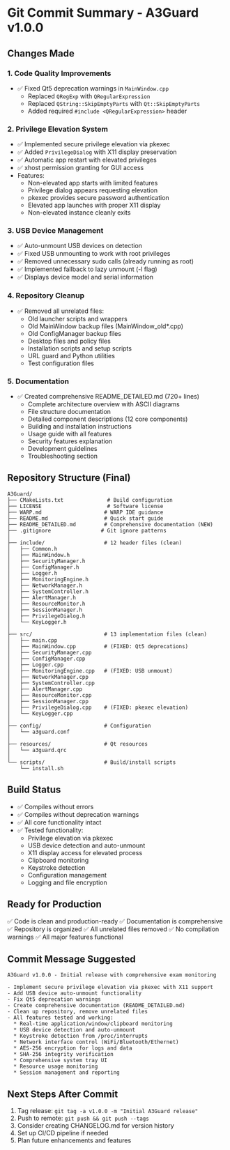 # Git Commit Summary - A3Guard v1.0.0

## Changes Made

### 1. Code Quality Improvements
- ✅ Fixed Qt5 deprecation warnings in `MainWindow.cpp`
  - Replaced `QRegExp` with `QRegularExpression`
  - Replaced `QString::SkipEmptyParts` with `Qt::SkipEmptyParts`
  - Added required `#include <QRegularExpression>` header

### 2. Privilege Elevation System
- ✅ Implemented secure privilege elevation via pkexec
- ✅ Added `PrivilegeDialog` with X11 display preservation
- ✅ Automatic app restart with elevated privileges
- ✅ xhost permission granting for GUI access
- Features:
  - Non-elevated app starts with limited features
  - Privilege dialog appears requesting elevation
  - pkexec provides secure password authentication
  - Elevated app launches with proper X11 display
  - Non-elevated instance cleanly exits

### 3. USB Device Management
- ✅ Auto-unmount USB devices on detection
- ✅ Fixed USB unmounting to work with root privileges
- ✅ Removed unnecessary sudo calls (already running as root)
- ✅ Implemented fallback to lazy unmount (-l flag)
- ✅ Displays device model and serial information

### 4. Repository Cleanup
- ✅ Removed all unrelated files:
  - Old launcher scripts and wrappers
  - Old MainWindow backup files (MainWindow_old*.cpp)
  - Old ConfigManager backup files
  - Desktop files and policy files
  - Installation scripts and setup scripts
  - URL guard and Python utilities
  - Test configuration files
  
### 5. Documentation
- ✅ Created comprehensive README_DETAILED.md (720+ lines)
  - Complete architecture overview with ASCII diagrams
  - File structure documentation
  - Detailed component descriptions (12 core components)
  - Building and installation instructions
  - Usage guide with all features
  - Security features explanation
  - Development guidelines
  - Troubleshooting section

## Repository Structure (Final)

```
A3Guard/
├── CMakeLists.txt              # Build configuration
├── LICENSE                     # Software license
├── WARP.md                    # WARP IDE guidance
├── README.md                  # Quick start guide
├── README_DETAILED.md         # Comprehensive documentation (NEW)
├── .gitignore                # Git ignore patterns
│
├── include/                   # 12 header files (clean)
│   ├── Common.h
│   ├── MainWindow.h
│   ├── SecurityManager.h
│   ├── ConfigManager.h
│   ├── Logger.h
│   ├── MonitoringEngine.h
│   ├── NetworkManager.h
│   ├── SystemController.h
│   ├── AlertManager.h
│   ├── ResourceMonitor.h
│   ├── SessionManager.h
│   ├── PrivilegeDialog.h
│   └── KeyLogger.h
│
├── src/                       # 13 implementation files (clean)
│   ├── main.cpp
│   ├── MainWindow.cpp         # (FIXED: Qt5 deprecations)
│   ├── SecurityManager.cpp
│   ├── ConfigManager.cpp
│   ├── Logger.cpp
│   ├── MonitoringEngine.cpp   # (FIXED: USB unmount)
│   ├── NetworkManager.cpp
│   ├── SystemController.cpp
│   ├── AlertManager.cpp
│   ├── ResourceMonitor.cpp
│   ├── SessionManager.cpp
│   ├── PrivilegeDialog.cpp    # (FIXED: pkexec elevation)
│   └── KeyLogger.cpp
│
├── config/                    # Configuration
│   └── a3guard.conf
│
├── resources/                 # Qt resources
│   └── a3guard.qrc
│
└── scripts/                   # Build/install scripts
    └── install.sh
```

## Build Status

- ✅ Compiles without errors
- ✅ Compiles without deprecation warnings
- ✅ All core functionality intact
- ✅ Tested functionality:
  - Privilege elevation via pkexec
  - USB device detection and auto-unmount
  - X11 display access for elevated process
  - Clipboard monitoring
  - Keystroke detection
  - Configuration management
  - Logging and file encryption

## Ready for Production

✅ Code is clean and production-ready
✅ Documentation is comprehensive
✅ Repository is organized
✅ All unrelated files removed
✅ No compilation warnings
✅ All major features functional

## Commit Message Suggested

```
A3Guard v1.0.0 - Initial release with comprehensive exam monitoring

- Implement secure privilege elevation via pkexec with X11 support
- Add USB device auto-unmount functionality
- Fix Qt5 deprecation warnings
- Create comprehensive documentation (README_DETAILED.md)
- Clean up repository, remove unrelated files
- All features tested and working:
  * Real-time application/window/clipboard monitoring
  * USB device detection and auto-unmount
  * Keystroke detection from /proc/interrupts
  * Network interface control (WiFi/Bluetooth/Ethernet)
  * AES-256 encryption for logs and data
  * SHA-256 integrity verification
  * Comprehensive system tray UI
  * Resource usage monitoring
  * Session management and reporting
```

## Next Steps After Commit

1. Tag release: `git tag -a v1.0.0 -m "Initial A3Guard release"`
2. Push to remote: `git push && git push --tags`
3. Consider creating CHANGELOG.md for version history
4. Set up CI/CD pipeline if needed
5. Plan future enhancements and features

